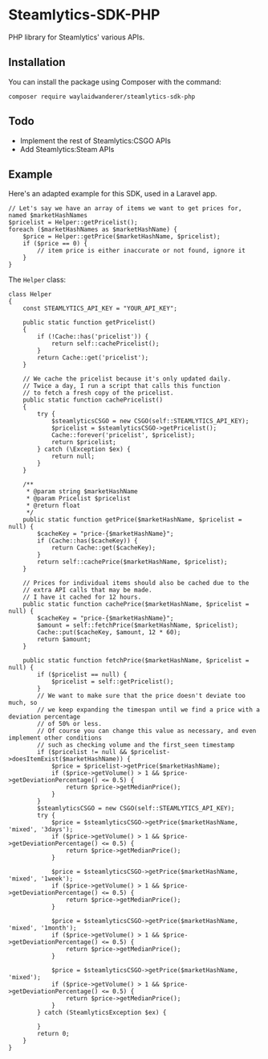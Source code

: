 # Steamlytics-SDK-PHP
PHP library for Steamlytics' various APIs.

## Installation

You can install the package using Composer with the command:

`composer require waylaidwanderer/steamlytics-sdk-php`

## Todo

* Implement the rest of Steamlytics:CSGO APIs
* Add Steamlytics:Steam APIs

## Example

Here's an adapted example for this SDK, used in a Laravel app.

    // Let's say we have an array of items we want to get prices for, named $marketHashNames
    $pricelist = Helper::getPricelist();
    foreach ($marketHashNames as $marketHashName) {
        $price = Helper::getPrice($marketHashName, $pricelist);
        if ($price == 0) {
            // item price is either inaccurate or not found, ignore it
        }
    }    

The `Helper` class:

    class Helper 
	{
	    const STEAMLYTICS_API_KEY = "YOUR_API_KEY";

	    public static function getPricelist()
	    {
	        if (!Cache::has('pricelist')) {
	            return self::cachePricelist();
	        }
	        return Cache::get('pricelist');
	    }

	    // We cache the pricelist because it's only updated daily.
	    // Twice a day, I run a script that calls this function
	    // to fetch a fresh copy of the pricelist.
	    public static function cachePricelist()
	    {
	        try {
	            $steamlyticsCSGO = new CSGO(self::STEAMLYTICS_API_KEY);
	            $pricelist = $steamlyticsCSGO->getPricelist();
	            Cache::forever('pricelist', $pricelist);
	            return $pricelist;
	        } catch (\Exception $ex) {
	            return null;
	        }
	    }

	    /**
	     * @param string $marketHashName
	     * @param Pricelist $pricelist
	     * @return float
	     */
	    public static function getPrice($marketHashName, $pricelist = null) {
	        $cacheKey = "price-{$marketHashName}";
	        if (Cache::has($cacheKey)) {
	            return Cache::get($cacheKey);
	        }
	        return self::cachePrice($marketHashName, $pricelist);
	    }

	    // Prices for individual items should also be cached due to the
	    // extra API calls that may be made.
	    // I have it cached for 12 hours.
	    public static function cachePrice($marketHashName, $pricelist = null) {
	        $cacheKey = "price-{$marketHashName}";
	        $amount = self::fetchPrice($marketHashName, $pricelist);
	        Cache::put($cacheKey, $amount, 12 * 60);
	        return $amount;
	    }

	    public static function fetchPrice($marketHashName, $pricelist = null) {
	        if ($pricelist == null) {
	            $pricelist = self::getPricelist();
	        }
	        // We want to make sure that the price doesn't deviate too much, so
	        // we keep expanding the timespan until we find a price with a deviation percentage
	        // of 50% or less.
	        // Of course you can change this value as necessary, and even implement other conditions
	        // such as checking volume and the first_seen timestamp
	        if ($pricelist != null && $pricelist->doesItemExist($marketHashName)) {
	            $price = $pricelist->getPrice($marketHashName);            
	            if ($price->getVolume() > 1 && $price->getDeviationPercentage() <= 0.5) {
	                return $price->getMedianPrice();
	            }
	        }
	        $steamlyticsCSGO = new CSGO(self::STEAMLYTICS_API_KEY);
	        try {
	            $price = $steamlyticsCSGO->getPrice($marketHashName, 'mixed', '3days');
	            if ($price->getVolume() > 1 && $price->getDeviationPercentage() <= 0.5) {
	                return $price->getMedianPrice();
	            }

	            $price = $steamlyticsCSGO->getPrice($marketHashName, 'mixed', '1week');
	            if ($price->getVolume() > 1 && $price->getDeviationPercentage() <= 0.5) {
	                return $price->getMedianPrice();
	            }

	            $price = $steamlyticsCSGO->getPrice($marketHashName, 'mixed', '1month');
	            if ($price->getVolume() > 1 && $price->getDeviationPercentage() <= 0.5) {
	                return $price->getMedianPrice();
	            }

	            $price = $steamlyticsCSGO->getPrice($marketHashName, 'mixed');
	            if ($price->getVolume() > 1 && $price->getDeviationPercentage() <= 0.5) {
	                return $price->getMedianPrice();
	            }
	        } catch (SteamlyticsException $ex) {

	        }
	        return 0;
	    }
	}   